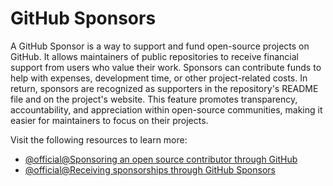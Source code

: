 # GitHub Sponsors

A GitHub Sponsor is a way to support and fund open-source projects on GitHub. It allows maintainers of public repositories to receive financial support from users who value their work. Sponsors can contribute funds to help with expenses, development time, or other project-related costs. In return, sponsors are recognized as supporters in the repository's README file and on the project's website. This feature promotes transparency, accountability, and appreciation within open-source communities, making it easier for maintainers to focus on their projects.

Visit the following resources to learn more:

- [@official@Sponsoring an open source contributor through GitHub](https://docs.github.com/en/sponsors/sponsoring-open-source-contributors/sponsoring-an-open-source-contributor-through-github)
- [@official@Receiving sponsorships through GitHub Sponsors](https://docs.github.com/en/sponsors/receiving-sponsorships-through-github-sponsors)